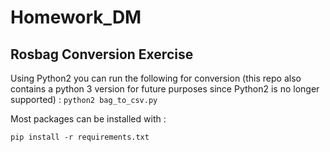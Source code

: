 # Homework_DM

## Rosbag Conversion Exercise

Using Python2 you can run the following for conversion (this repo also contains a python 3 version for future purposes since Python2 is no longer supported)  : 
``
python2 bag_to_csv.py
``

Most packages can be installed with   : 

``
pip install -r requirements.txt
``
